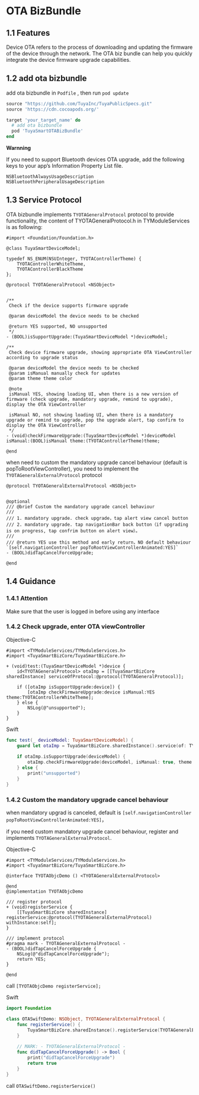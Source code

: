 # OTA BizBundle

## 1.1 Features
Device OTA refers to the process of downloading and updating the firmware of the device through the network. The OTA biz bundle can help you quickly integrate the device firmware upgrade capabilities.


## 1.2 add ota bizbundle
add ota bizbundle in `Podfile` , then run `pod update`

```ruby
source "https://github.com/TuyaInc/TuyaPublicSpecs.git"
source 'https://cdn.cocoapods.org/'

target 'your_target_name' do
  # add ota bizbundle
  pod 'TuyaSmartOTABizBundle'
end
```

**Warnning**

If you need to support Bluetooth devices OTA upgrade, add the following keys to your app’s Information Property List file.

```
NSBluetoothAlwaysUsageDescription
NSBluetoothPeripheralUsageDescription
```

## 1.3 Service Protocol
OTA bizbundle implements `TYOTAGeneralProtocol` protocol to provide functionality, the content of TYOTAGeneralProtocol.h in TYModuleServices is as following:

```objc
#import <Foundation/Foundation.h>

@class TuyaSmartDeviceModel;

typedef NS_ENUM(NSUInteger, TYOTAControllerTheme) {
    TYOTAControllerWhiteTheme,
    TYOTAControllerBlackTheme
};

@protocol TYOTAGeneralProtocol <NSObject>


/**
 Check if the device supports firmware upgrade
 
 @param deviceModel the device needs to be checked
 
 @return YES supported, NO unsupported
 */
- (BOOL)isSupportUpgrade:(TuyaSmartDeviceModel *)deviceModel;

/**
 Check device firmware upgrade, showing appropriate OTA ViewController according to upgrade status
 
 @param deviceModel the device needs to be checked
 @param isManual manually check for updates
 @param theme theme color
 
 @note
 isManual YES, showing loading UI, when there is a new version of firmware (check upgrade, mandatory upgrade, remind to upgrade), display the OTA ViewController
 
 isManual NO, not showing loading UI, when there is a mandatory upgrade or remind to upgrade, pop the upgrade alert, tap confirm to display the OTA ViewController
 */
- (void)checkFirmwareUpgrade:(TuyaSmartDeviceModel *)deviceModel isManual:(BOOL)isManual theme:(TYOTAControllerTheme)theme;

@end

```

when need to custom the mandatory upgrade cancel behaviour (default is popToRootViewController), you need to implement the `TYOTAGeneralExternalProtocol` protocol

```objc
@protocol TYOTAGeneralExternalProtocol <NSObject>


@optional
/// @brief Custom the mandatory upgrade cancel behaviour
///
/// 1. mandatory upgrade. check upgrade，tap alert view cancel button
/// 2. mandatory upgrade. tap navigationBar back button（if upgrading is on progress, tap confrim button on alert view）。
///
/// @return YES use this method and early return，NO default behaviour `[self.navigationController popToRootViewControllerAnimated:YES]`
- (BOOL)didTapCancelForceUpgrade;

@end
```

## 1.4 Guidance

### 1.4.1 Attention
Make sure that the user is logged in before using any interface

### 1.4.2 Check upgrade, enter OTA viewController

Objective-C

```objc
#import <TYModuleServices/TYModuleServices.h>
#import <TuyaSmartBizCore/TuyaSmartBizCore.h>

+ (void)test:(TuyaSmartDeviceModel *)device {
    id<TYOTAGeneralProtocol> otaImp = [[TuyaSmartBizCore sharedInstance] serviceOfProtocol:@protocol(TYOTAGeneralProtocol)];
    
    if ([otaImp isSupportUpgrade:device]) {
        [otaImp checkFirmwareUpgrade:device isManual:YES theme:TYOTAControllerWhiteTheme];
    } else {
        NSLog(@"unsupported");
    }
}
```

Swift

```swift
func test(_ deviceModel: TuyaSmartDeviceModel) {
	guard let otaImp = TuyaSmartBizCore.sharedInstance().service(of: TYOTAGeneralProtocol.self) as? TYOTAGeneralProtocol else { return }
	
	if otaImp.isSupportUpgrade(deviceModel) {
		otaImp.checkFirmwareUpgrade(deviceModel, isManual: true, theme: .whiteTheme)
	} else {
		print("unsupported")
	}
}
```

### 1.4.2 Custom the mandatory upgrade cancel behaviour
when mandatory upgrad is canceled, default is `[self.navigationController popToRootViewControllerAnimated:YES]`，

if you need custom mandatory upgrade cancel behaviour, register and implements `TYOTAGeneralExternalProtocol`.

Objective-C

```objc
#import <TYModuleServices/TYModuleServices.h>
#import <TuyaSmartBizCore/TuyaSmartBizCore.h>

@interface TYOTAObjcDemo () <TYOTAGeneralExternalProtocol>

@end
@implementation TYOTAObjcDemo

/// register protocol
+ (void)registerService {
    [[TuyaSmartBizCore sharedInstance] registerService:@protocol(TYOTAGeneralExternalProtocol) withInstance:self];
}

/// implement protocol
#pragma mark - TYOTAGeneralExternalProtocol -
- (BOOL)didTapCancelForceUpgrade {
    NSLog(@"didTapCancelForceUpgrade");
    return YES;
}

@end

```

call  `[TYOTAObjcDemo registerService];`

Swift
```swift
import Foundation

class OTASwiftDemo: NSObject, TYOTAGeneralExternalProtocol {
    func registerService() {
        TuyaSmartBizCore.sharedInstance().registerService(TYOTAGeneralExternalProtocol.self, withInstance: self)
    }
    
    // MARK: - TYOTAGeneralExternalProtocol -
    func didTapCancelForceUpgrade() -> Bool {
        print("didTapCancelForceUpgrade")
        return true
    }
}
```

call  `OTASwiftDemo.registerService()`
